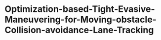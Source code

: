 # Optimization-based-Tight-Evasive-Maneuvering-for-Moving-obstacle-Collision-avoidance-Lane-Tracking
